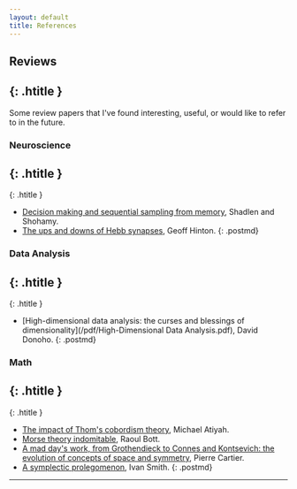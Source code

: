 ```yaml
---
layout: default
title: References
---
```


## Reviews
{: .htitle }
---
Some review papers that I've found interesting, useful, or would like to refer to in the future.

### Neuroscience
{: .htitle }
---
{: .htitle }
- [Decision making and sequential sampling from memory](/pdf/shadlen_shohamy2016.pdf), Shadlen and Shohamy.
- [ The ups and downs of Hebb synapses](/pdf/hebbdot.pdf), Geoff Hinton.
{: .postmd}

### Data Analysis
{: .htitle }
---
{: .htitle }
- [High-dimensional data analysis: the curses and blessings of dimensionality](/pdf/High-Dimensional Data Analysis.pdf), David Donoho.
{: .postmd}

### Math
{: .htitle }
---
{: .htitle }
- [The impact of Thom's cobordism theory](http://www.ams.org/journals/bull/2004-41-03/S0273-0979-04-01022-5/S0273-0979-04-01022-5.pdf), Michael Atiyah.
- [Morse theory indomitable](http://www.numdam.org/article/PMIHES_1988__68__99_0.pdf), Raoul Bott.
- [A mad day's work, from Grothendieck to Connes and Kontsevich: the evolution of concepts of space and symmetry](http://www.ams.org/journals/bull/2001-38-04/S0273-0979-01-00913-2/S0273-0979-01-00913-2.pdf), Pierre Cartier.
- [A symplectic prolegomenon](https://www.ams.org/journals/bull/2015-52-03/S0273-0979-2015-01477-1/S0273-0979-2015-01477-1.pdf), Ivan  Smith.
{: .postmd}
---
